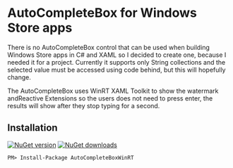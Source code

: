 # AutoCompleteBox for Windows Store apps

There is no AutoCompleteBox control that can be used when building Windows Store apps in C# and XAML so I decided to create one, because I needed it for a project. Currently it supports only String collections and the selected value must be accessed using code behind, but this will hopefully change. 

The AutoCompleteBox uses WinRT XAML Toolkit to show the watermark andReactive Extensions so the users does not need to press enter, the results will show after they stop typing for a second.

## Installation

[![NuGet version](http://img.shields.io/nuget/v/AutoCompleteBoxWinRT.svg?style=flat)](https://nuget.org/packages/Nancy.LightningCache.2)  [![NuGet downloads](http://img.shields.io/nuget/dt/AutoCompleteBoxWinRT.svg?style=flat)](https://nuget.org/packages/AutoCompleteBoxWinRT)

    PM> Install-Package AutoCompleteBoxWinRT
